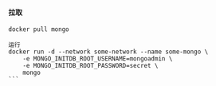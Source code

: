 #### 拉取
```shell
docker pull mongo
```

`````shell
运行
docker run -d --network some-network --name some-mongo \
    -e MONGO_INITDB_ROOT_USERNAME=mongoadmin \
    -e MONGO_INITDB_ROOT_PASSWORD=secret \
    mongo
```

